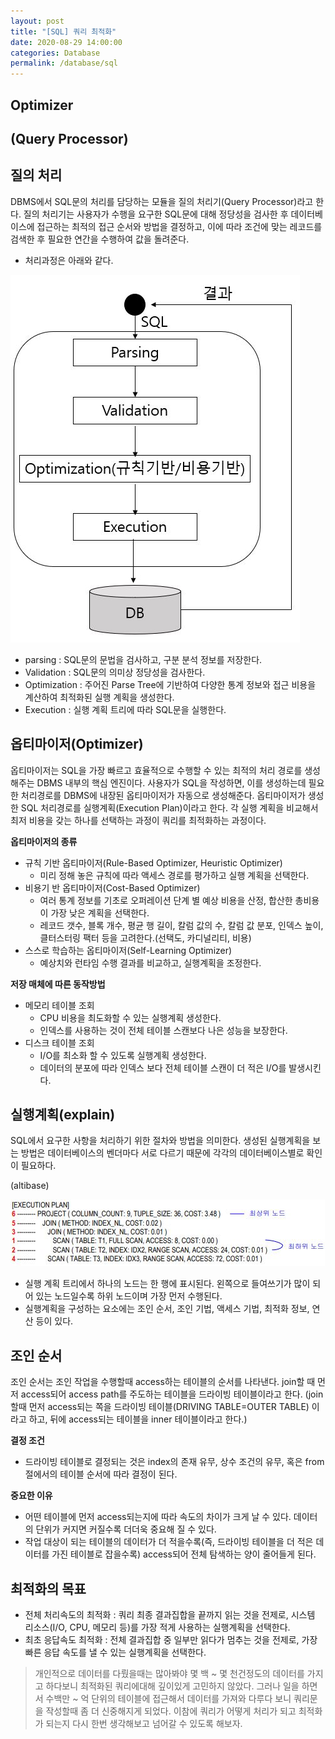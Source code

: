 ```yaml
---
layout: post
title: "[SQL] 쿼리 최적화"
date: 2020-08-29 14:00:00
categories: Database
permalink: /database/sql
---
```




## Optimizer





## (Query Processor)







## 질의 처리

DBMS에서 SQL문의 처리를 담당하는 모듈을 질의 처리기(Query Processor)라고 한다. 질의 처리기는 사용자가 수행을 요구한 SQL문에 대해 정당성을 검사한 후 데이터베이스에 접근하는 최적의 접근 순서와 방법을 결정하고, 이에 따라 조건에 맞는 레코드를 검색한 후 필요한 연간을 수행하여 값을 돌려준다.

- 처리과정은 아래와 같다.

![sql01](..\img\sql01.JPG)

- parsing : SQL문의 문법을 검사하고, 구분 분석 정보를 저장한다.
- Validation : SQL문의 의미상 정당성을 검사한다.
- Optimization : 주어진 Parse Tree에 기반하여 다양한 통계 정보와 접근 비용을 계산하여 최적화된 실행 계획을 생성한다.
- Execution : 실행 계획 트리에 따라 SQL문을 실행한다.



## 옵티마이저(Optimizer)

옵티마이저는 SQL을 가장 빠르고 효율적으로 수행할 수 있는 최적의 처리 경로를 생성해주는 DBMS 내부의 핵심 엔진이다. 사용자가 SQL을 작성하면, 이를 생성하는데 필요한 처리경로를 DBMS에 내장된 옵티마이저가 자동으로 생성해준다. 옵티마이저가 생성한 SQL 처리경로를 실행계획(Execution Plan)이라고 한다.  각 실행 계획을 비교해서 최저 비용을 갖는 하나를 선택하는 과정이 쿼리를 최적화하는 과정이다.

**옵티마이저의 종류**

- 규칙 기반 옵티마이저(Rule-Based Optimizer, Heuristic Optimizer)
  - 미리 정해 놓은 규칙에 따라 액세스 경로를 평가하고 실행 계획을 선택한다.
- 비용기 반 옵티마이저(Cost-Based Optimizer)
  - 여러 통계 정보를 기초로 오퍼레이션 단계 별 예상 비용을 산정, 합산한 총비용이 가장 낮은 계획을 선택한다.
  - 레코드 갯수, 블록 개수, 평균 행 길이, 칼럼 값의 수, 칼럼 값 분포, 인덱스 높이, 클터스터링 팩터 등을 고려한다.(선택도, 카디널리티, 비용)
- 스스로 학습하는 옵티마이저(Self-Learning Optimizer)
  - 예상치와 런타임 수행 결과를 비교하고, 실행계획을 조정한다.

**저장 매체에 따른 동작방법**

- 메모리 테이블 조회 
  - CPU 비용을 최도화할 수 있는 실행계획 생성한다.
  - 인덱스를 사용하는 것이 전체 테이블 스캔보다 나은 성능을 보장한다.
- 디스크 테이블 조회
  - I/O를 최소화 할 수 있도록 실행계획 생성한다.
  - 데이터의 분포에 따라 인덱스 보다 전체 테이블 스캔이 더 적은 I/O를 발생시킨다.



## 실행계획(explain)

SQL에서 요구한 사항을 처리하기 위한 절차와 방법을 의미한다. 생성된 실행계획을 보는 방법은 데이터베이스의 벤더마다 서로 다르기 때문에 각각의 데이터베이스별로 확인이 필요하다.

(altibase)

![sql02](..\img\sql02.JPG)

- 실행 계획 트리에서 하나의 노드는 한 행에 표시된다. 왼쪽으로 들여쓰기가 많이 되어 있는 노드일수록 하위 노드이며 가장 먼저 수행된다. 
- 실행계획을 구성하는 요소에는 조인 순서, 조인 기법, 액세스 기법, 최적화 정보, 연산 등이 있다.



## 조인 순서

조인 순서는 조인 작업을 수행할때 access하는 테이블의 순서를 나타낸다. join할 때 먼저 access되어 access path를 주도하는 테이블을 드라이빙 테이블이라고 한다. (join할때 먼저 access되는 쪽을 드라이빙 테이블(DRIVING TABLE=OUTER TABLE) 이라고 하고, 뒤에 access되는 테이블을 inner 테이블이라고 한다.)

**결정 조건**

- 드라이빙 테이블로 결정되는 것은 index의 존재 유무, 상수 조건의 유무, 혹은 from절에서의 테이블 순서에 따라 결정이 된다.

**중요한 이유**

- 어떤 테이블에 먼저 access되는지에 따라 속도의 차이가 크게 날 수 있다. 데이터의 단위가 커지면 커질수록 더더욱 중요해 질 수 있다.
- 작업 대상이 되는 테이블의 데이터가 더 적을수록(즉, 드라이빙 테이블을 더 적은 데이터를 가진 테이블로 잡을수록) access되어 전체 탐색하는 양이 줄어들게 된다.



## 최적화의 목표

- 전체 처리속도의 최적화 : 쿼리 최종 결과집합을 끝까지 읽는 것을 전제로, 시스템 리소스(I/O, CPU, 메모리 등)를 가장 적게 사용하는 실행계획을 선택한다.
- 최초 응답속도 최적화 : 전체 결과집합 중 일부만 읽다가 멈추는 것을 전제로, 가장 빠른 응답 속도를 낼 수 있는 실행계획을 선택한다.



> 개인적으로 데이터를 다뤘을때는 많아봐야 몇 백 ~ 몇 천건정도의 데이터를 가지고 하다보니 최적화된 쿼리에대해 깊이있게 고민하지 않았다. 그러나 일을 하면서 수백만 ~ 억 단위의 테이블에 접근해서 데이터를 가져와 다루다 보니 쿼리문을 작성할때 좀 더 신중해지게 되었다. 이참에 쿼리가 어떻게 처리가 되고 최적화가 되는지 다시 한번 생각해보고 넘어갈 수 있도록 해보자.